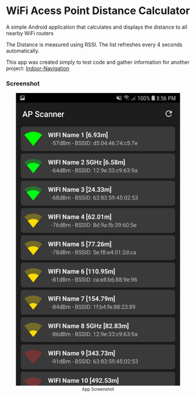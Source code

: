 # WiFi Acess Point Distance Calculator
A simple Android application that calculates and displays the distance to all nearby WiFi routers


The Distance is measured using RSSI. The list refreshes every 4 seconds automatically.

This app was created simply to test code and gather information for another project: [Indoor-Navigation](https://github.com/shaunferns26/Indoor-Navigation)

### Screenshot
<p align="center">
    <img src="media/App_Screenshot.jpg", height="800">
    <br>
    <sup>App Screenshot</sup>
</p>



